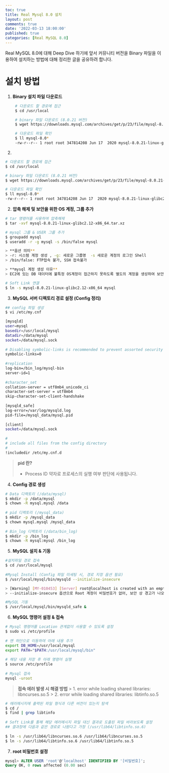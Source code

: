 ```yaml
---
toc: true
title: Real Mysql 8.0 설치
layout: post
comments: true
date: '2022-03-13 18:00:00'
published: true
categories: [Real MySQL 8.0]
---
```


Real MySQL 8.0에 대해 Deep Dive 하기에 앞서
커뮤니티 버전을 Binary 파일을 이용하여 설치하는 방법에 대해 정리한 글을 공유하려 합니다.

# 설치 방법
1. **Binary 설치 파일 다운로드**
   ```bash
    # 다운로드 할 경로에 접근
    $ cd /usr/local

    # binary 파일 다운로드 (8.0.21 버전)
    $ wget https://downloads.mysql.com/archives/get/p/23/file/mysql-8.0.21-linux-glibc2.12-x86_64.tar.xz

    # 다운로드 파일 확인
    $ ll mysql-8.0*
    -rw-r--r-- 1 root root 347814208 Jun 17  2020 mysql-8.0.21-linux-glibc2.12-x86_64.tar.xz
    ```
2. 
```bash
# 다운로드 할 경로에 접근
$ cd /usr/local

# binary 파일 다운로드 (8.0.21 버전)
$ wget https://downloads.mysql.com/archives/get/p/23/file/mysql-8.0.21-linux-glibc2.12-x86_64.tar.xz

# 다운로드 파일 확인
$ ll mysql-8.0*
-rw-r--r-- 1 root root 347814208 Jun 17  2020 mysql-8.0.21-linux-glibc2.12-x86_64.tar.xz
```
2. **압축 해제 및 보안을 위한 OS 계정, 그룹 추가**
```bash
# tar 명령어를 사용하여 압축해제
$ tar -xvf mysql-8.0.21-linux-glibc2.12-x86_64.tar.xz

# mysql 그룹 & USER 그룹 추가
$ groupadd mysql
$ useradd -r -g mysql -s /bin/false mysql

> **옵션 의미**
> -r: 시스템 계정 생성 , -g: 세로운 그룹명  -s 새로운 계정의 로그인 Shell
> /bin/false: FTP접속 불가, SSH 접속불가

> **mysql 계정 생성 이유**
> EC2에 있는 DB 데이터에 불특정 OS계정이 접근하지 못하도록 별도의 계정을 생성하여 보안적으로 관리하기 위함입니다.

# Soft Link 연결
$ ln -s mysql-8.0.21-linux-glibc2.12-x86_64 mysql
```
3. **MySQL 서버 디렉토리 경로 설정 (Config 정리)**
```bash
## config 파일 생성
$ vi /etc/my.cnf

[mysqld]
user=mysql
basedir=/usr/local/mysql
datadir=/data/mysql
socket=/data/mysql.sock
 
# Disabling symbolic-links is recommended to prevent assorted security risks
symbolic-links=0
 
#replication
log-bin=/bin_log/mysql-bin
server-id=1
 
#character_set
collation-server = utf8mb4_unicode_ci
character-set-server = utf8mb4
skip-character-set-client-handshake
 
[mysqld_safe]
log-error=/var/log/mysqld.log
pid-file=/mysql_data/mysql.pid
 
[client]
socket=/data/mysql.sock
 
#
# include all files from the config directory
#
!includedir /etc/my.cnf.d
```
> **pid 란?**
   > * Process ID 약자로 프로세스의 실행 여부 판단에 사용됩니다.

4. **Config 경로 생성**
```bash
# Data 디렉토리 (/data/mysql)
$ mkdir -p /data/mysql
$ chown -R mysql.mysql /data
 
# pid 디렉토리 (/mysql_data)
$ mkdir -p /mysql_data
$ chown mysql.mysql /mysql_data
 
# Bin_log 디렉토리 (/data/bin_log)
$ mkdir -p /bin_log
$ chown -R mysql:mysql /bin_log
```
5. **MySQL 설치 & 기동**
```bash
#설치파일 경로 접속
$ cd /usr/local/mysql
 
#Mysql Install (Config 파일 미세팅 시, 경로 지정 옵션 필요)
$ /usr/local/mysql/bin/mysqld --initialize-insecure

> [Warning] [MY-010453] [Server] root@localhost is created with an empty password ! Please consider switching off the --initialize-insecure option. 
> --initialize-insecure 옵션으로 Root 계정이 비밀번호가 없어, 보안 상 경고가 나오지만, 비밀번호는 차후에 생성 예정

#MySQL 기동
$ /usr/local/mysql/bin/mysqld_safe &
```
6. **MySQL 명령어 설정 & 접속**
```bash
# Mysql 명령어를 Location 관계없이 사용할 수 있도록 설정
$ sudo vi /etc/profile
 
# 맨 하단으로 이동하여 아래 내용 추가
export DB_HOME=/usr/local/mysql
export PATH="$PATH:/usr/local/mysql/bin" 
 
# 해당 내용 저장 후 아래 명령어 실행
$ source /etc/profile
 
# Mysql 접속
mysql -uroot
```
> **접속 에러 발생 시 해결 방법**
    > 1. error while loading shared libraries: libncurses.so.5
    > 2. error while loading shared libraries: libtinfo.so.5
```bash
# 에러메시지에 출력된 파일 형식과 다른 버전이 있는지 탐색
$ cd /
$ find | grep libtinfo
 
# Soft Link를 통해 해당 에러메시지 파일 대신 결과로 도출된 파일 바라보도록 설정
## 결과창에 다음과 같은 경로로 나왔다고 가정 (/usr/lib64/libtinfo.so.6)
 
$ ln -s /usr/lib64/libncurses.so.6 /usr/lib64/libncurses.so.5 
$ ln -s /usr/lib64/libtinfo.so.6 /usr/lib64/libtinfo.so.5
```
7. **root 비밀번호 설정**
```sql
mysql> ALTER USER 'root'@'localhost' IDENTIFIED BY '[비밀번호]';
Query OK, 0 rows affected (0.00 sec)
```

